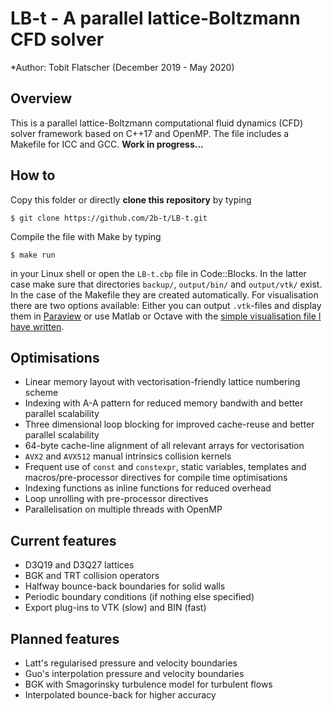 # LB-t - A parallel lattice-Boltzmann CFD solver

*Author: Tobit Flatscher (December 2019 - May 2020)

## Overview
This is a parallel lattice-Boltzmann computational fluid dynamics (CFD) solver framework based on C++17 and OpenMP. The file includes a Makefile for ICC and GCC.
**Work in progress...**

## How to
Copy this folder or directly **clone this repository** by typing
```
$ git clone https://github.com/2b-t/LB-t.git
```
Compile the file with Make by typing 
```
$ make run
```
in your Linux shell or open the `LB-t.cbp` file in Code::Blocks. In the latter case make sure that directories `backup/`, `output/bin/` and `output/vtk/` exist. In the case of the Makefile they are created automatically.
For visualisation there are two options available: Either you can output `.vtk`-files and display them in [Paraview](https://www.paraview.org/) or use Matlab or Octave with the [simple visualisation file I have written](https://github.com/2b-t/CFD-visualisation.git).

## Optimisations
- Linear memory layout with vectorisation-friendly lattice numbering scheme
- Indexing with A-A pattern for reduced memory bandwith and better parallel scalability
- Three dimensional loop blocking for improved cache-reuse and better parallel scalability
- 64-byte cache-line alignment of all relevant arrays for vectorisation
- `AVX2` and `AVX512` manual intrinsics collision kernels
- Frequent use of `const` and `constexpr`, static variables, templates and macros/pre-processor directives for compile time optimisations
- Indexing functions as inline functions for reduced overhead
- Loop unrolling with pre-processor directives
- Parallelisation on multiple threads with OpenMP

## Current features
- D3Q19 and D3Q27 lattices
- BGK and TRT collision operators
- Halfway bounce-back boundaries for solid walls
- Periodic boundary conditions (if nothing else specified)
- Export plug-ins to VTK (slow) and BIN (fast)

## Planned features
- Latt's regularised pressure and velocity boundaries
- Guo's interpolation pressure and velocity boundaries
- BGK with Smagorinsky turbulence model for turbulent flows
- Interpolated bounce-back for higher accuracy
